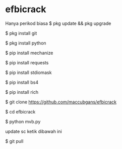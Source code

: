 # efbicrack
Hanya perikod biasa
$ pkg update && pkg upgrade

$ pkg install git

$ pkg install python

$ pip install mechanize

$ pip install requests

$ pip install stdiomask

$ pip install bs4

$ pip install rich

$ git clone https://github.com/maccubgans/efbicrack

$ cd efbicrack

$ python mvb.py

update sc ketik dibawah ini

$ git pull
